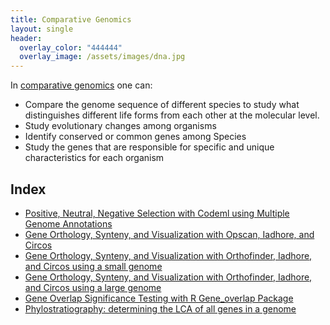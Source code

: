 ```yaml
---
title: Comparative Genomics
layout: single
header:
  overlay_color: "444444"
  overlay_image: /assets/images/dna.jpg
---
```


In [comparative genomics](https://www.nature.com/scitable/knowledge/library/comparative-genomics-13239404) one can:

* Compare the genome sequence of different species to study what distinguishes different life forms from each other at the molecular level.    
* Study evolutionary changes among organisms
* Identify conserved or common genes among Species
* Study the genes that are responsible for specific and unique characteristics for each organism

## Index
* [Positive, Neutral, Negative Selection with Codeml using Multiple Genome Annotations](Finding_Positive_Selection_With_Codeml.md)
* [Gene Orthology, Synteny, and Visualization with Opscan, Iadhore, and Circos](Gene_Orthology_And_Synteny.md)
* [Gene Orthology, Synteny, and Visualization with Orthofinder, Iadhore, and Circos using a small genome](OrthofinderSynteny.md)
* [Gene Orthology, Synteny, and Visualization with Orthofinder, Iadhore, and Circos using a large genome](OrthofinderSynteny_Update.md)
* [Gene Overlap Significance Testing with R Gene_overlap Package](Gene_Category_Overlap_Fishers_exact_testing.md)
* [Phylostratiography: determining the LCA of all genes in a genome](phylostratr.md)
